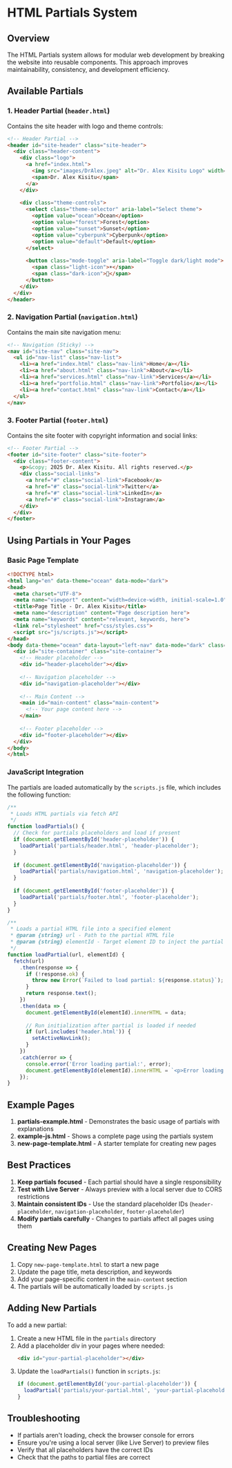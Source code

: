 # HTML Partials System

## Overview

The HTML Partials system allows for modular web development by breaking the website into reusable components. This approach improves maintainability, consistency, and development efficiency.

## Available Partials

### 1. Header Partial (`header.html`)

Contains the site header with logo and theme controls:

```html
<!-- Header Partial -->
<header id="site-header" class="site-header">
  <div class="header-content">
    <div class="logo">
      <a href="index.html">
        <img src="images/DrAlex.jpeg" alt="Dr. Alex Kisitu Logo" width="60" height="60">
        <span>Dr. Alex Kisitu</span>
      </a>
    </div>
    
    <div class="theme-controls">
      <select class="theme-selector" aria-label="Select theme">
        <option value="ocean">Ocean</option>
        <option value="forest">Forest</option>
        <option value="sunset">Sunset</option>
        <option value="cyberpunk">Cyberpunk</option>
        <option value="default">Default</option>
      </select>
      
      <button class="mode-toggle" aria-label="Toggle dark/light mode">
        <span class="light-icon">☀️</span>
        <span class="dark-icon">🌙</span>
      </button>
    </div>
  </div>
</header>
```

### 2. Navigation Partial (`navigation.html`)

Contains the main site navigation menu:

```html
<!-- Navigation (Sticky) -->
<nav id="site-nav" class="site-nav">
  <ul id="nav-list" class="nav-list">
    <li><a href="index.html" class="nav-link">Home</a></li>
    <li><a href="about.html" class="nav-link">About</a></li>
    <li><a href="services.html" class="nav-link">Services</a></li>
    <li><a href="portfolio.html" class="nav-link">Portfolio</a></li>
    <li><a href="contact.html" class="nav-link">Contact</a></li>
  </ul>
</nav>
```

### 3. Footer Partial (`footer.html`)

Contains the site footer with copyright information and social links:

```html
<!-- Footer Partial -->
<footer id="site-footer" class="site-footer">
  <div class="footer-content">
    <p>&copy; 2025 Dr. Alex Kisitu. All rights reserved.</p>
    <div class="social-links">
      <a href="#" class="social-link">Facebook</a>
      <a href="#" class="social-link">Twitter</a>
      <a href="#" class="social-link">LinkedIn</a>
      <a href="#" class="social-link">Instagram</a>
    </div>
  </div>
</footer>
```

## Using Partials in Your Pages

### Basic Page Template

```html
<!DOCTYPE html>
<html lang="en" data-theme="ocean" data-mode="dark">
<head>
  <meta charset="UTF-8">
  <meta name="viewport" content="width=device-width, initial-scale=1.0">
  <title>Page Title - Dr. Alex Kisitu</title>
  <meta name="description" content="Page description here">
  <meta name="keywords" content="relevant, keywords, here">
  <link rel="stylesheet" href="css/styles.css">
  <script src="js/scripts.js"></script>
</head>
<body data-theme="ocean" data-layout="left-nav" data-mode="dark" class="theme-ocean dark-mode">
  <div id="site-container" class="site-container">
    <!-- Header placeholder -->
    <div id="header-placeholder"></div>
    
    <!-- Navigation placeholder -->
    <div id="navigation-placeholder"></div>
    
    <!-- Main Content -->
    <main id="main-content" class="main-content">
      <!-- Your page content here -->
    </main>
    
    <!-- Footer placeholder -->
    <div id="footer-placeholder"></div>
  </div>
</body>
</html>
```

### JavaScript Integration

The partials are loaded automatically by the `scripts.js` file, which includes the following function:

```javascript
/**
 * Loads HTML partials via fetch API
 */
function loadPartials() {
  // Check for partials placeholders and load if present
  if (document.getElementById('header-placeholder')) {
    loadPartial('partials/header.html', 'header-placeholder');
  }
  
  if (document.getElementById('navigation-placeholder')) {
    loadPartial('partials/navigation.html', 'navigation-placeholder');
  }
  
  if (document.getElementById('footer-placeholder')) {
    loadPartial('partials/footer.html', 'footer-placeholder');
  }
}

/**
 * Loads a partial HTML file into a specified element
 * @param {string} url - Path to the partial HTML file
 * @param {string} elementId - Target element ID to inject the partial
 */
function loadPartial(url, elementId) {
  fetch(url)
    .then(response => {
      if (!response.ok) {
        throw new Error(`Failed to load partial: ${response.status}`);
      }
      return response.text();
    })
    .then(data => {
      document.getElementById(elementId).innerHTML = data;
      
      // Run initialization after partial is loaded if needed
      if (url.includes('header.html')) {
        setActiveNavLink();
      }
    })
    .catch(error => {
      console.error('Error loading partial:', error);
      document.getElementById(elementId).innerHTML = `<p>Error loading content. Please refresh or try again later.</p>`;
    });
}
```

## Example Pages

1. **partials-example.html** - Demonstrates the basic usage of partials with explanations
2. **example-js.html** - Shows a complete page using the partials system
3. **new-page-template.html** - A starter template for creating new pages

## Best Practices

1. **Keep partials focused** - Each partial should have a single responsibility
2. **Test with Live Server** - Always preview with a local server due to CORS restrictions
3. **Maintain consistent IDs** - Use the standard placeholder IDs (`header-placeholder`, `navigation-placeholder`, `footer-placeholder`)
4. **Modify partials carefully** - Changes to partials affect all pages using them

## Creating New Pages

1. Copy `new-page-template.html` to start a new page
2. Update the page title, meta description, and keywords
3. Add your page-specific content in the `main-content` section
4. The partials will be automatically loaded by `scripts.js`

## Adding New Partials

To add a new partial:

1. Create a new HTML file in the `partials` directory
2. Add a placeholder div in your pages where needed:
   ```html
   <div id="your-partial-placeholder"></div>
   ```
3. Update the `loadPartials()` function in `scripts.js`:
   ```javascript
   if (document.getElementById('your-partial-placeholder')) {
     loadPartial('partials/your-partial.html', 'your-partial-placeholder');
   }
   ```

## Troubleshooting

- If partials aren't loading, check the browser console for errors
- Ensure you're using a local server (like Live Server) to preview files
- Verify that all placeholders have the correct IDs
- Check that the paths to partial files are correct
